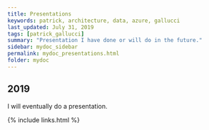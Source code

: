 ```yaml
---
title: Presentations
keywords: patrick, architecture, data, azure, gallucci
last_updated: July 31, 2019
tags: [patrick_gallucci]
summary: "Presentation I have done or will do in the future."
sidebar: mydoc_sidebar
permalink: mydoc_presentations.html
folder: mydoc
---
```


## 2019

I will eventually do a presentation.

{% include links.html %}
